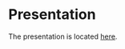 # Presentation

The presentation is located [here](https://docs.google.com/presentation/d/1YBwCv3xM5fUJV6VShf4q_Kqzxz5etpx-oWh3apVYTm0/edit?usp=sharing).